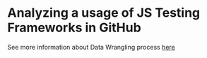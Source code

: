 # Analyzing a usage of JS Testing Frameworks in GitHub

See more information about Data Wrangling process [here](./data_wrangling/README.md)